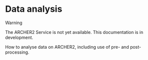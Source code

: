 Data analysis
=============

Warning

The ARCHER2 Service is not yet available. This documentation is in
development.

How to analyse data on ARCHER2, including use of pre- and
post-processing.
